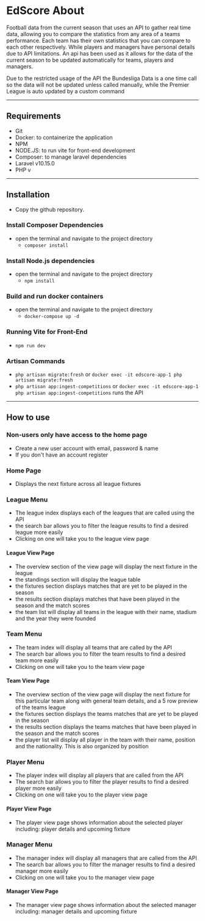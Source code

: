 # EdScore About
Football data from the current season that uses an API to gather real time data, allowing you to compare the statistics from any area of a teams performance. Each team has their own statistics that you can compare to each other respectively. 
While players and managers have personal details due to API limitations.
An api has been used as it allows for the data of the current season to be updated automatically for teams, players and managers.

Due to the restricted usage of the API the Bundesliga Data is a one time call so the data will not be updated unless called manually, while the Premier League is auto updated by a custom command

---

## Requirements
- Git
- Docker: to containerize the application
- NPM
- NODE.JS: to run vite for front-end development
- Composer: to manage laravel dependencies
- Laravel v10.15.0
- PHP v

---

## Installation
 - Copy the github repository. 
### Install Composer Dependencies
 - open the terminal and navigate to the project directory
    - `composer install`
### Install Node.js dependencies 
 - open the terminal and navigate to the project directory
    - `npm install`
### Build and run docker containers
 - open the terminal and navigate to the project directory
    - `docker-compose up -d`
### Running Vite for Front-End
 - `npm run dev`
### Artisan Commands 
- `php artisan migrate:fresh` or `docker exec -it edscore-app-1 php artisan migrate:fresh`
- `php artisan app:ingest-competitions` or `docker exec -it edscore-app-1 php artisan app:ingest-competitions` runs the API

---

## How to use 
### Non-users only have access to the home page
 - Create a new user account with email, password & name
 - If you don't have an account register

### Home Page 
 - Displays the next fixture across all league fixtures

### League Menu
 - The league index displays each of the leagues that are called using the API
 - the search bar allows you to filter the league results to find a desired league more easily
 - Clicking on one will take you to the league view page
#### League View Page
 - The overview section of the view page will display the next fixture in the league 
 - the standings section will display the league table 
 - the fixtures section displays matches that are yet to be played in the season
 - the results section displays matches that have been played in the season and the match scores 
 - the team list will display all teams in the league with their name, stadium and the year they were founded

### Team Menu
 - The team index will display all teams that are called by the API 
 - The search bar allows you to filter the team results to find a desired team more easily
 - Clicking on one will take you to the team view page
#### Team View Page
 - The overview section of the view page will display the next fixture for this particular team along with general team details, and a 5 row preview of the teams league
 - the fixtures section displays the teams matches that are yet to be played in the season 
 - the results section displays the teams matches that have been played in the season and the match scores 
 - the player list will display all player in the team with their name, position and the nationality. This is also organized by position 

### Player Menu 
- The player index will display all players that are called from the API
- The search bar allows you to filter the player results to find a desired player more easily
- Clicking on one will take you to the player view page
#### Player View Page
 - The player view page shows information about the selected player including: player details and upcoming fixture

### Manager Menu
- The manager index will display all managers that are called from the API
- The search bar allows you to filter the manager results to find a desired manager more easily
- Clicking on one will take you to the manager view page
#### Manager View Page
 - The manager view page shows information about the selected manager including: manager details and upcoming fixture












